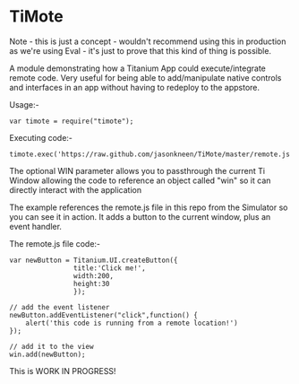 TiMote
=======

Note - this is just a concept - wouldn't recommend using this in production as we're using Eval - it's just to prove that this kind of thing is possible.

A module demonstrating how a Titanium App could execute/integrate remote code. Very useful for being able to add/manipulate native controls and interfaces in an app without having to redeploy to the appstore.

Usage:-

	var timote = require("timote");
	
Executing code:-
	
	timote.exec('https://raw.github.com/jasonkneen/TiMote/master/remote.js',WIN);
	
The optional WIN parameter allows you to passthrough the current Ti Window allowing the code to reference an object called "win" so it can directly interact with the application

The example references the remote.js file in this repo from the Simulator so you can see it in action. It adds a button to the current window, plus an event handler.

The remote.js file code:-

	var newButton = Titanium.UI.createButton({
					title:'Click me!',			
					width:200,
					height:30
					});
					
	// add the event listener
	newButton.addEventListener("click",function() {
		alert('this code is running from a remote location!')
	});
	
	// add it to the view
	win.add(newButton);

This is WORK IN PROGRESS!
	
